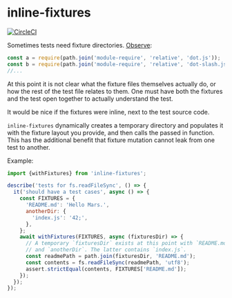 # inline-fixtures

[![CircleCI](https://circleci.com/gh/ofrobots/inline-fixtures.svg?style=svg)](https://circleci.com/gh/ofrobots/inline-fixtures)

Sometimes tests need fixture directories. [Observe](https://github.com/nodejs/node/blob/d3fb7e1b3658a6f00e1c631aa551f2ea0ab81f5e/test/parallel/test-require-dot.js):

```js
const a = require(path.join('module-require', 'relative', 'dot.js'));
const b = require(path.join('module-require', 'relative', 'dot-slash.js'));
//...
```

At this point it is not clear what the fixture files themselves actually do, or how the rest of the test file relates to them. One must have both the fixtures and the test open together to actually understand the test.

It would be nice if the fixtures were inline, next to the test source code.

`inline-fixtures` dynamically creates a temporary directory and populates it with the fixture
layout you provide, and then calls the passed in function. This has the
additional benefit that fixture mutation cannot leak from one test to
another.

Example:

```js
import {withFixtures} from 'inline-fixtures';

describe('tests for fs.readFileSync', () => {
  it('should have a test cases', async () => {
    const FIXTURES = {
      'README.md': 'Hello Mars.',
      anotherDir: {
        'index.js': '42;',
      },
    };
    await withFixtures(FIXTURES, async (fixturesDir) => {
      // A temporary `fixturesDir` exists at this point with `README.md`
      // and `anotherDir`. The latter contains `index.js`.
      const readmePath = path.join(fixturesDir, 'README.md');
      const contents = fs.readFileSync(readmePath, 'utf8');
      assert.strictEqual(contents, FIXTURES['README.md']);     
    });
  });
});
```
